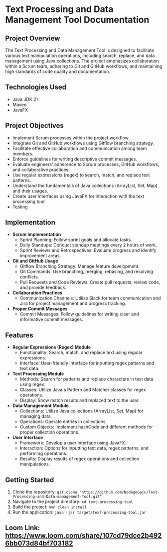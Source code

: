 # **Text Processing and Data Management Tool Documentation**

## **Project Overview**
The Text Processing and Data Management Tool is designed to facilitate various text manipulation operations, including search, replace, and data management using Java collections. The project emphasizes collaboration within a Scrum team, adhering to Git and GitHub workflows, and maintaining high standards of code quality and documentation.

## **Technologies Used**
- Java JDK 21
- Maven
- JavaFX

## **Project Objectives**
- Implement Scrum processes within the project workflow.
- Integrate Git and GitHub workflows using Gitflow branching strategy.
- Facilitate effective collaboration and communication among team members.
- Enforce guidelines for writing descriptive commit messages.
- Evaluate engineers' adherence to Scrum processes, GitHub workflows, and collaborative practices.
- Use regular expressions (regex) to search, match, and replace text patterns.
- Understand the fundamentals of Java collections (ArrayList, Set, Map) and their usages.
- Create user interfaces using JavaFX for interaction with the text processing tool.
- Testing

## **Implementation**
- **Scrum Implementation**
  - Sprint Planning: Follow sprint goals and allocate tasks.
  - Daily Standups: Conduct standup meetings every 2 hours of work.
  - Sprint Reviews and Retrospectives: Evaluate progress and identify improvement areas.
- **Git and GitHub Usage**
  - Gitflow Branching Strategy: Manage feature development.
  - Git Commands: Use branching, merging, rebasing, and resolving conflicts.
  - Pull Requests and Code Reviews: Create pull requests, review code, and provide feedback.
- **Collaboration Practices**
  - Communication Channels: Utilize Slack for team communication and Jira for project management and progress tracking.
- **Proper Commit Messages**
  - Commit Messages: Follow guidelines for writing clear and informative commit messages.

## **Features**
- **Regular Expressions (Regex) Module**
  - Functionality: Search, match, and replace text using regular expressions.
  - Interface: User-friendly interface for inputting regex patterns and text data.
- **Text Processing Module**
  - Methods: Search for patterns and replace characters in text data using regex.
  - Classes: Utilize Java's Pattern and Matcher classes for regex operations.
  - Display: Show match results and replaced text to the user.
- **Data Management Module**
  - Collections: Utilize Java collections (ArrayList, Set, Map) for managing data.
  - Operations: Operate entries in collections.
  - Custom Objects: Implement hashCode and different methods for proper collection operations.
- **User Interface**
  - Framework: Develop a user interface using JavaFX.
  - Interaction: Options for inputting text data, regex patterns, and performing operations.
  - Results: Display results of regex operations and collection manipulations.

## **Getting Started**
1. Clone the repository: `git clone "https://github.com/NadegeGaju/Text-Processing-and-Data-management-Tool.git"`
2. Navigate to the project directory: `cd text-processing-tool`
3. Build the project: `mvn clean install`
4. Run the application: `java -jar target/text-processing-tool.jar`
   
## **Loom Link:** https://www.loom.com/share/107cd79dce2b4926bb073d84bf703182
